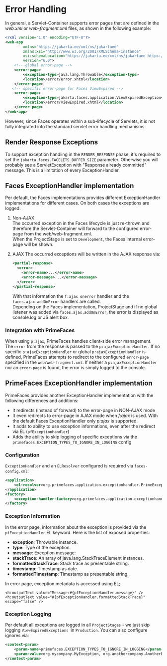 # Error Handling

In general, a Servlet-Container supports error pages that are defined in the _web.xml_ or _web-fragment.xml_ files, as shown in the following example:

```xml
<?xml version="1.0" encoding="UTF-8"?>
<web-app
        xmlns="https://jakarta.ee/xml/ns/jakartaee"
        xmlns:xsi="http://www.w3.org/2001/XMLSchema-instance"
        xsi:schemaLocation="https://jakarta.ee/xml/ns/jakartaee https://jakarta.ee/xml/ns/jakartaee/web-app_6_0.xsd"
        version="6.0">
    <!-- global error-page -->
    <error-page>
        <exception-type>java.lang.Throwable</exception-type>
        <location>/error/error.xhtml</location>
    </error-page>
   <!-- specific error-page for Faces ViewExpired -->
    <error-page>
        <exception-type>jakarta.faces.application.ViewExpiredException</exception-type>
        <location>/error/viewExpired.xhtml</location>
    </error-page>
</web-app>
```

However, since Faces operates within a sub-lifecycle of Servlets, it is not fully integrated into the standard servlet error handling mechanisms.

## Render Response Exceptions
To support exception handling in the `RENDER_RESPONSE` phase, it's required to set the
`jakarta.faces.FACELETS_BUFFER_SIZE` parameter. Otherwise you will probably see a
ServletException with "Response already committed" message.
This is a limitation of every ExceptionHandler.


## Faces ExceptionHandler implementation

Per default, the Faces implementations provides different ExceptionHandler implementations for different cases.
On both cases the exceptions are logged.

1) Non-AJAX  
   The occurred exception in the Faces lifecycle is just re-thrown and therefore the Servlet-Container will forward to the configured error-page from the web/web-fragment.xml.  
   When the ProjectStage is set to `Development`, the Faces internal error-page will be shown.  


2) AJAX
   The occurred exceptions will be written in the AJAX response via:
   ```xml
   <partial-response>
     <error>
       <error-name>...</error-name>
       <error-message>...</error-message>
     </error>
   </partial-response>
   ```
   With that information the `f:ajax onerror` handler and the `faces.ajax.addOnError` handlers are called.  
   Depending on the Faces implementation, ProjectStage and if no global listener was added via `faces.ajax.addOnError`, the error is displayed as console.log or JS alert box.


### Integration with PrimeFaces
When using `p:ajax`, PrimeFaces handles client-side error management.  
The `error` from the response is passed to the `p:ajaxExceptionHandler`. If no specific `p:ajaxExceptionHandler` or global `p:ajaxExceptionHandler` is defined, PrimeFaces attempts to redirect to the configured `error-page` specified in the `web/web-fragment.xml`.
If neither a `p:ajaxExceptionHandler` nor an `error-page` is found, the error is simply logged to the console.


## PrimeFaces ExceptionHandler implementation

PrimeFaces provides another ExceptionHandler implementation with the following differences and additions:

- It redirects (instead of forward) to the error-page in NON-AJAX mode
- It even redirects to error-page in AJAX mode when _f:ajax_ is used. With the default Faces ExceptionHandler only _p:ajax_ is supported.
- It adds to ability to use exception informations, even after the redirect via EL (`pfExceptionHandler`)
- Adds the ability to skip logging of specific exceptions via the `primefaces.EXCEPTION_TYPES_TO_IGNORE_IN_LOGGING` config

### Configuration

`ExceptionHandler` and an `ELResolver` configured is required via `faces-config.xml`:

```xml
<application>
    <el-resolver>org.primefaces.application.exceptionhandler.PrimeExceptionHandlerELResolver</el-resolver>
</application>
<factory>
    <exception-handler-factory>org.primefaces.application.exceptionhandler.PrimeExceptionHandlerFactory</exception-handler-factory>
</factory>
```

### Exception Information

In the error page, information about the exception is provided via the `pfExceptionHandler` EL keyword.
Here is the list of exposed properties:

- **exception**: Throwable instance.
- **type**: Type of the exception.
- **message**: Exception message:
- **stackTrace**: An array of java.lang.StackTraceElement instances.
- **formattedStackTrace**: Stack trace as presentable string.
- **timestamp**: Timestamp as date.
- **formattedTimestamp**: Timestamp as presentable string.

In error page, exception metadata is accessed using EL;

```xhtml
<h:outputText value="Message:#{pfExceptionHandler.message}" />
<h:outputText value="#{pfExceptionHandler.formattedStackTrace}" escape="false" />
```

### Exception Logging
Per default all exceptions are logged in all `ProjectStages` -  we just skip logging `ViewExpiredExceptions `in `Production`.
You can also configure ignores via:

```xml
<context-param>
    <param-name>primefaces.EXCEPTION_TYPES_TO_IGNORE_IN_LOGGING</param-name>
    <param-value>org.mycompany.MyException, org.anothercompany.AnotherException</param-value>
</context-param>
```

